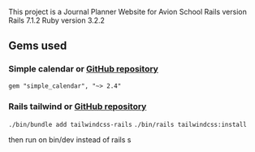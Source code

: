 This project is a Journal Planner Website for Avion School
Rails version Rails 7.1.2
Ruby version 3.2.2

## Gems used
### Simple calendar or [GitHub repository](https://github.com/excid3/simple_calendar)

`gem "simple_calendar", "~> 2.4"`

### Rails tailwind or [GitHub repository](https://github.com/rails/tailwindcss-rails)

`./bin/bundle add tailwindcss-rails`
`./bin/rails tailwindcss:install`

then run on bin/dev instead of rails s


